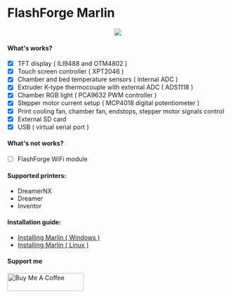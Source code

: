 #  FlashForge Marlin
<p align="center"><img src="https://user-images.githubusercontent.com/1655387/115564889-91985700-a2c1-11eb-85ad-7bf5ee5c0cce.png"></p>

#### What's works?

- [x] TFT display ( ILI9488 and OTM4802 )
- [x] Touch screen controller ( XPT2046 )
- [x] Chamber and bed temperature sensors ( internal ADC )
- [x] Extruder K-type thermocouple with external ADC ( ADS1118 )
- [x] Chamber RGB light ( PCA9632 PWM controller )
- [x] Stepper motor current setup ( MCP4018 digital potentiometer )
- [x] Print cooling fan, chamber fan, endstops, stepper motor signals control
- [x] External SD card
- [x] USB ( virtual serial port )

#### What's not works?
- [ ] FlashForge WiFi module

#### Supported printers:

- DreamerNX
- Dreamer
- Inventor

#### Installation guide:
- [Installing Marlin ( Windows )](https://github.com/moonglow/FlashForge_Marlin/wiki/Windows-instalation-guide)
- [Installing Marlin ( Linux )](https://github.com/moonglow/FlashForge_Marlin/wiki/Linux-instalation-guide)

#### Support me
<a href="https://www.buymeacoffee.com/moonglow" target="_blank"><img src="https://www.buymeacoffee.com/assets/img/custom_images/orange_img.png" alt="Buy Me A Coffee" height="41" width="174"></a>
